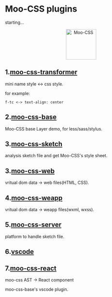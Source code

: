 # Moo-CSS plugins

starting...

<p align="center">
    <img alt="Moo-CSS" height="100" src="https://blog.michealwayne.cn/Moo-CSS/docs/logo.png">
</p>

## 1.[moo-css-transformer](./moo-css-transformer)

mini name style <-> css style.

for example:
```
f-tc <-> text-align: center
```

## 2.[moo-css-base](https://github.com/MichealWayne/Moo-CSS/tree/master/moo-css-base)

Moo-CSS base Layer demo, for less/sass/stylus.

## 3.[moo-css-sketch](./moo-css-sketch)

analysis sketch file and get Moo-CSS's style sheet.

## 3.[moo-css-web](./moo-css-web)

vritual dom data -> web files(HTML, CSS).

## 4.[moo-css-weapp](./moo-css-weapp)

vritual dom data -> weapp files(wxml, wxss).

## 5.[moo-css-server](./moo-css-server)

platform to handle sketch file.

## 6.[vscode](./vscode)

## 7.[moo-css-react](./moo-css-react)

moo-css AST -> React component

moo-css-base's vscode plugin.